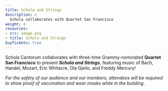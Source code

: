 ```yaml
---
title: Schola and Strings
description: >
  Schola collaborates with Quartet San Francisco
weight: 4
resources:
- src: image.png
- title: Schola and Strings
buyTickets: true
---
```


Schola Cantorum collaborates with three-time Grammy-nominated **Quartet San Francisco** to present _**Schola and Strings**_, 
featuring music of Bach, Handel, Mozart, Eric Whitacre, Ola Gjeilo, and Freddy Mercury!

_For the safety of our audience and our members, attendees will be required to show proof of vaccination and wear masks while in the building._
